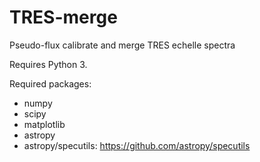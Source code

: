 # TRES-merge
Pseudo-flux calibrate and merge TRES echelle spectra

Requires Python 3.

Required packages:

* numpy
* scipy
* matplotlib
* astropy
* astropy/specutils: https://github.com/astropy/specutils
